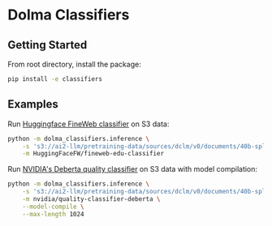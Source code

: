 # Dolma Classifiers


## Getting Started

From root directory, install the package:

```bash
pip install -e classifiers
```

## Examples

Run [Huggingface FineWeb classifier](https://huggingface.co/HuggingFaceFW/fineweb-edu-classifier) on S3 data:

```bash
python -m dolma_classifiers.inference \
    -s 's3://ai2-llm/pretraining-data/sources/dclm/v0/documents/40b-split/*/*zstd' \
    -m HuggingFaceFW/fineweb-edu-classifier
```

Run [NVIDIA's Deberta quality classifier](https://huggingface.co/nvidia/quality-classifier-deberta) on S3 data with model compilation:

```bash
python -m dolma_classifiers.inference \
    -s 's3://ai2-llm/pretraining-data/sources/dclm/v0/documents/40b-split/*/*zstd' \
    -m nvidia/quality-classifier-deberta \
    --model-compile \
    --max-length 1024
```
